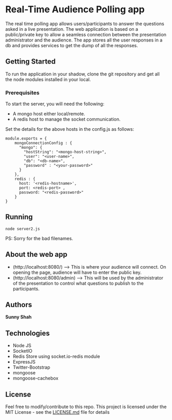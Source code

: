 
# Real-Time Audience Polling app

The real time polling app allows users/participants to answer the questions asked in a live presentation. The web application is based on a public/private key to allow a seamless connection between the presentation administrator and the audience. The app stores all the user responses in a db and provides services to get the dump of all the responses. 

## Getting Started

To run the application in your shadow, clone the git repository and get all the node modules installed in your local. 

### Prerequisites

To start the server, you will need the following:

- A mongo host either local/remote. 
- A redis host to manage the socket communication.

Set the details for the above hosts in the config.js as follows:
```
module.exports = {
    mongoConnectionConfig : {
      "mongo": {
        "hostString": "<mongo-host-string>",
        "user": "<user-name>",
        "db": "<db-name>",
        "password" : "<your-password>"
      }
    },
    redis : {
      host: '<redis-hostname>',
      port: <redis-port> ,
      password: "<redis-password>"
    }
}
```

## Running

```
node server2.js
```

PS: Sorry for the bad filenames.

## About the web app

- (http://localhost:8080/) --> This is where your audience will connect. On opening the page, audience will have to enter the public key.
- (http://localhost:8080/admin) --> This will be used by the administrator of the presentation to control what questions to publish to the participants.

## Authors

**Sunny Shah** 

## Technologies 

* Node JS
* SocketIO
* Redis Store using socket.io-redis module
* ExpressJS
* Twitter-Bootstrap 
* mongoose
* mongoose-cachebox


## License

Feel free to modify/contribute to this repo.
This project is licensed under the MIT License - see the [LICENSE.md](LICENSE.md) file for details
